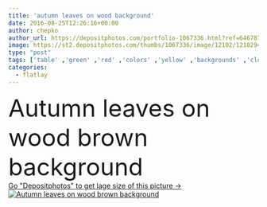 ```yaml
---
title: 'autumn leaves on wood background'
date: 2016-08-25T12:26:16+00:00
author: chepko
author_url: https://depositphotos.com/portfolio-1067336.html?ref=64678756
image: https://st2.depositphotos.com/thumbs/1067336/image/12102/121029470/api_thumb_450.jpg?forcejpeg=true
type: "post"
tags: ['table' ,'green' ,'red' ,'colors' ,'yellow' ,'backgrounds' ,'close up' ,'colored' ,'space' ,'multi' ,'decoration' ,'holiday' ,'empty' ,'season' ,'nature' ,'lush' ,'autumn' ,'leaves' ,'maple' ,'orange' ,'plants' ,'brown' ,'tree' ,'fall' ,'october' ,'foliage' ,'frame' ,'old' ,'backdrop' ,'effect' ,'grain' ,'textured' ,'woods' ,'halloween' ,'november' ,'Holidays' ,'thanksgiving' ,'flatlay' ]
categories: 
  - flatlay
---
```

<div aling="center">
            <font size="60"> Autumn leaves on wood brown background</font>   
</div>
<div>
    <a href='https://st2.depositphotos.com/thumbs/1067336/image/12102/121029470/api_thumb_450.jpg?forcejpeg=true?ref=64678756' target=_blank > Go "Depositphotos" to get lage size of this picture ->
        <img href='https://st2.depositphotos.com/thumbs/1067336/image/12102/121029470/api_thumb_450.jpg?forcejpeg=true?ref=64678756' src='https://st2.depositphotos.com/1067336/12102/i/950/depositphotos_121029470-stock-photo-autumn-leaves-on-wood-background.jpg?forcejpeg=true' alt='Autumn leaves on wood brown background' >
    </a>
</div>
